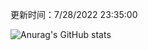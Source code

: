
  更新时间：7/28/2022 23:35:00
	
  ![Anurag's GitHub stats](https://github-readme-stats.vercel.app/api?username=chendj89&theme=gruvbox&show_icons=true)